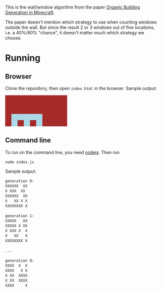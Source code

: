 This is the wall/window algorithm from the paper [Organic Building Generation
in Minecraft](https://www.pcgworkshop.com/wp-content/uploads/2019/08/PCG2019_paper_9.pdf).

The paper doesn't mention which strategy to use when counting windows outside
the wall. But since the result 2 or 3 windows out of five locations, i.e. a
40%/60% "chance", it doesn't matter much which strategy we choose.

# Running

## Browser

Clone the repository, then open `index.html` in the browser. Sample output:

![](stable.png)

## Command line

To run on the command line, you need [nodejs](https://nodejs.org). Then run

    node index.js

Sample output:

    generation 0:
    XXXXXX  XX
    X XXX  XX
    XXXXXX  XX
    X   XX X X
    XXXXXXXX X

    generation 1:
    XXXXX   XX
    XXXXX X XX
    X XXX X  X
    X   XX   X
    XXXXXXXX X

    ...

    generation 9:
    XXXX  X  X
    XXXX   X X
    X XX  XXXX
    X XX  XXXX
    XXXX     X
